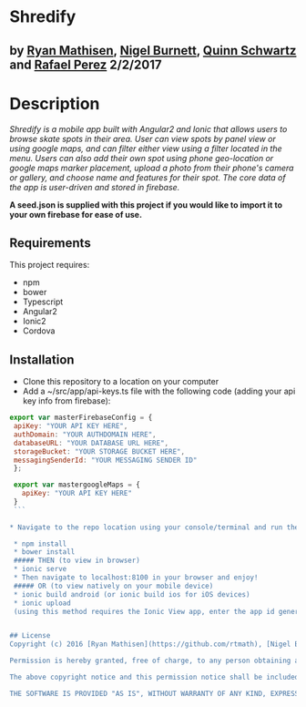 # Shredify

## by [Ryan Mathisen](https://github.com/rtmath), [Nigel Burnett](https://github.com/nigelorion), [Quinn Schwartz](https://github.com/quinnschwartz) and [Rafael Perez](https://github.com/doohinkus) 2/2/2017

# Description

_Shredify is a mobile app built with Angular2 and Ionic that allows users to browse skate spots in their area. User can view spots by panel view or using google maps, and can filter either view using a filter located in the menu. Users can also add their own spot using phone geo-location or google maps marker placement, upload a photo from their phone's camera or gallery, and choose name and features for their spot. The core data of the app is user-driven and stored in firebase._

**A seed.json is supplied with this project if you would like to import it to your own firebase for ease of use.**

## Requirements
This project requires:
  * npm
  * bower
  * Typescript
  * Angular2
  * Ionic2
  * Cordova

## Installation
  * Clone this repository to a location on your computer
  * Add a ~/src/app/api-keys.ts file with the following code (adding your api key info from firebase):
   
   ```javascript
   export var masterFirebaseConfig = {
    apiKey: "YOUR API KEY HERE",
    authDomain: "YOUR AUTHDOMAIN HERE",
    databaseURL: "YOUR DATABASE URL HERE",
    storageBucket: "YOUR STORAGE BUCKET HERE",
    messagingSenderId: "YOUR MESSAGING SENDER ID"
    };
 
    export var mastergoogleMaps = {
      apiKey: "YOUR API KEY HERE"
    }
    ```
    
  * Navigate to the repo location using your console/terminal and run the following commands:
  
    * npm install
    * bower install
    ##### THEN (to view in browser)
    * ionic serve
    * Then navigate to localhost:8100 in your browser and enjoy!
    ##### OR (to view natively on your mobile device)
    * ionic build android (or ionic build ios for iOS devices)
    * ionic upload
    (using this method requires the Ionic View app, enter the app id generated by ionic upload or the id found in ionic.config.json)


## License
Copyright (c) 2016 [Ryan Mathisen](https://github.com/rtmath), [Nigel Burnett](https://github.com/nigelorion), [Quinn Schwartz](https://github.com/quinnschwartz) and [Rafael Perez](https://github.com/doohinkus)

Permission is hereby granted, free of charge, to any person obtaining a copy of this software and associated documentation files (the "Software"), to deal in the Software without restriction, including without limitation the rights to use, copy, modify, merge, publish, distribute, sublicense, and/or sell copies of the Software, and to permit persons to whom the Software is furnished to do so, subject to the following conditions:

The above copyright notice and this permission notice shall be included in all copies or substantial portions of the Software.

THE SOFTWARE IS PROVIDED "AS IS", WITHOUT WARRANTY OF ANY KIND, EXPRESS OR IMPLIED, INCLUDING BUT NOT LIMITED TO THE WARRANTIES OF MERCHANTABILITY, FITNESS FOR A PARTICULAR PURPOSE AND NONINFRINGEMENT. IN NO EVENT SHALL THE AUTHORS OR COPYRIGHT HOLDERS BE LIABLE FOR ANY CLAIM, DAMAGES OR OTHER LIABILITY, WHETHER IN AN ACTION OF CONTRACT, TORT OR OTHERWISE, ARISING FROM, OUT OF OR IN CONNECTION WITH THE SOFTWARE OR THE USE OR OTHER DEALINGS IN THE SOFTWARE.
